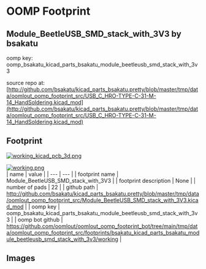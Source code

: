# OOMP Footprint  
## Module_BeetleUSB_SMD_stack_with_3V3  by bsakatu  
  
oomp key: oomp_bsakatu_kicad_parts_bsakatu_module_beetleusb_smd_stack_with_3v3  
  
source repo at: [http://github.com/bsakatu/kicad_parts_bsakatu.pretty/blob/master/tmp/data/oomlout_oomp_footprint_src/USB_C_HRO-TYPE-C-31-M-14_HandSoldering.kicad_mod](http://github.com/bsakatu/kicad_parts_bsakatu.pretty/blob/master/tmp/data/oomlout_oomp_footprint_src/USB_C_HRO-TYPE-C-31-M-14_HandSoldering.kicad_mod)  
## Footprint  
  
[![working_kicad_pcb_3d.png](working_kicad_pcb_3d_600.png)](working_kicad_pcb_3d.png)  
  
[![working.png](working_600.png)](working.png)  
| name | value | 
| --- | --- | 
| footprint name | Module_BeetleUSB_SMD_stack_with_3V3 | 
| footprint description | None | 
| number of pads | 22 | 
| github path | http://github.com/bsakatu/kicad_parts_bsakatu.pretty/blob/master/tmp/data/oomlout_oomp_footprint_src/Module_BeetleUSB_SMD_stack_with_3V3.kicad_mod | 
| oomp key | oomp_bsakatu_kicad_parts_bsakatu_module_beetleusb_smd_stack_with_3v3 | 
| oomp bot github | https://github.com/oomlout/oomlout_oomp_footprint_bot/tree/main/tmp/data/oomlout_oomp_footprint_src/footprints/bsakatu_kicad_parts_bsakatu_module_beetleusb_smd_stack_with_3v3/working | 
## Images  
